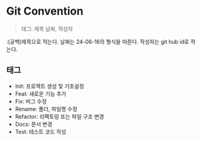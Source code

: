 # Git Convention

> 태그: 제목
> 날짜, 작성자

:(공백)제목으로 적는다.
날짜는 24-08-16의 형식을 따른다.
작성자는 git hub id로 적는다.

## 태그

- Init: 프로젝트 생성 및 기초설정
- Feat: 새로운 기능 추가
- Fix: 버그 수정
- Rename: 폴더, 파일명 수정
- Refactor: 리팩토링 또는 파일 구조 변경
- Docs: 문서 변경
- Test: 테스트 코드 작성
